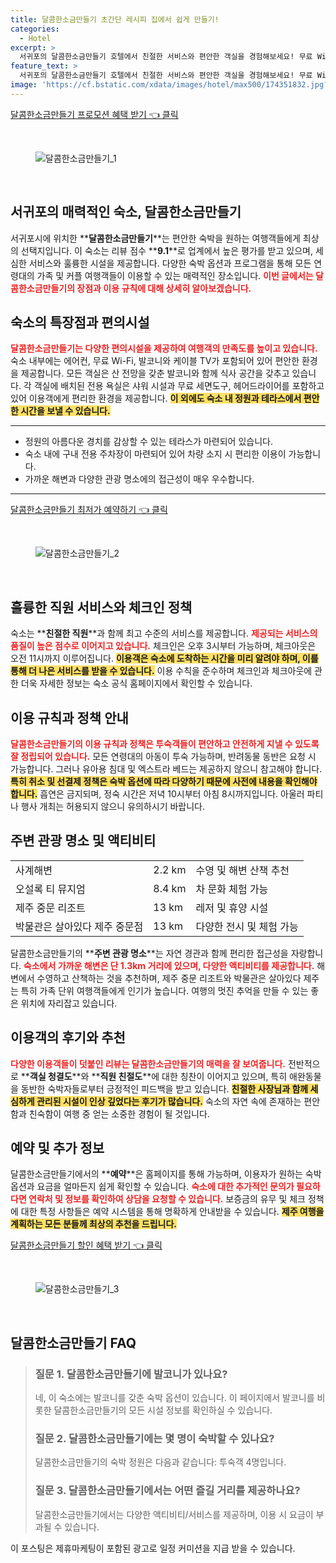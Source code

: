 ```yaml
---
title: 달콤한소금만들기 초간단 레시피 집에서 쉽게 만들기!
categories:
  - Hotel
excerpt: >
  서귀포의 달콤한소금만들기 호텔에서 친절한 서비스와 편안한 객실을 경험해보세요! 무료 WiFi와 아름다운 산 전망 가족 단위 관광객에게도 최적의 시설이 마련되어 있습니다. 지금 예약하고 특별한 휴식을 즐기세요!
feature_text: >
  서귀포의 달콤한소금만들기 호텔에서 친절한 서비스와 편안한 객실을 경험해보세요! 무료 WiFi와 아름다운 산 전망 가족 단위 관광객에게도 최적의 시설이 마련되어 있습니다. 지금 예약하고 특별한 휴식을 즐기세요!
image: 'https://cf.bstatic.com/xdata/images/hotel/max500/174351832.jpg?k=323044c7a8416a3ee98f468c5fc7626f8501090bde3ab41cd6a0eb35b3af5eb5&o=&hp=1'
---
```


<p><a class="modoo-button" href="https://tinyurl.com/25ymssuz" rel="nofollow noopener">달콤한소금만들기 프로모션 혜택 받기 👈 클릭</a></p><br/>
<figure class="image"><img alt="달콤한소금만들기_1" src="https://cf.bstatic.com/xdata/images/hotel/max1024x768/100583642.jpg?k=810299e38df7265c29dc90e7d3297cdb33166c868b3726bdee1999eaf8f6e937&amp;o=&amp;hp=1"/></figure><br/>

<h2 id="서귀포_달콤한소금만들기_소개">서귀포의 매력적인 숙소, 달콤한소금만들기</h2>
<p>서귀포시에 위치한 **<b>달콤한소금만들기</b>**는 편안한 숙박을 원하는 여행객들에게 최상의 선택지입니다. 이 숙소는 리뷰 점수 **<b>9.1</b>**로 업계에서 높은 평가를 받고 있으며, 세심한 서비스와 훌륭한 시설을 제공합니다. 다양한 숙박 옵션과 프로그램을 통해 모든 연령대의 가족 및 커플 여행객들이 이용할 수 있는 매력적인 장소입니다. <b><span style="color: #ee2323;">이번 글에서는 달콤한소금만들기의 장점과 이용 규칙에 대해 상세히 알아보겠습니다.</span></b></p>
<h2 id="숙소_특장점과_편의시설">숙소의 특장점과 편의시설</h2>
<p><b><span style="color: #ee2323;">달콤한소금만들기는 다양한 편의시설을 제공하여 여행객의 만족도를 높이고 있습니다.</span></b> 숙소 내부에는 에어컨, 무료 Wi-Fi, 발코니와 케이블 TV가 포함되어 있어 편안한 환경을 제공합니다. 모든 객실은 산 전망을 갖춘 발코니와 함께 식사 공간을 갖추고 있습니다. 각 객실에 배치된 전용 욕실은 샤워 시설과 무료 세면도구, 헤어드라이어를 포함하고 있어 이용객에게 편리한 환경을 제공합니다. <b><span style="background-color: #ffe066;">이 외에도 숙소 내 정원과 테라스에서 편안한 시간을 보낼 수 있습니다.</span></b></p>
<hr/>
<ul>
<li>정원의 아름다운 경치를 감상할 수 있는 테라스가 마련되어 있습니다.</li>
<li>숙소 내에 구내 전용 주차장이 마련되어 있어 차량 소지 시 편리한 이용이 가능합니다.</li>
<li>가까운 해변과 다양한 관광 명소에의 접근성이 매우 우수합니다.</li>
</ul>
<hr/>
<p><a class="modoo-button" href="https://tinyurl.com/25ymssuz" rel="nofollow noopener">달콤한소금만들기 최저가 예약하기 👈 클릭</a></p><br/>
<figure class="image"><img alt="달콤한소금만들기_2" src="https://cf.bstatic.com/xdata/images/hotel/max500/174351832.jpg?k=323044c7a8416a3ee98f468c5fc7626f8501090bde3ab41cd6a0eb35b3af5eb5&amp;o=&amp;hp=1"/></figure><br/>
<h2 id="직원서비스와_체크인정책">훌륭한 직원 서비스와 체크인 정책</h2>
<p>숙소는 **<b>친절한 직원</b>**과 함께 최고 수준의 서비스를 제공합니다. <b><span style="color: #ee2323;">제공되는 서비스의 품질이 높은 점수로 이어지고 있습니다.</span></b> 체크인은 오후 3시부터 가능하며, 체크아웃은 오전 11시까지 이루어집니다. <b><span style="background-color: #ffe066;">이용객은 숙소에 도착하는 시간을 미리 알려야 하며, 이를 통해 더 나은 서비스를 받을 수 있습니다.</span></b> 이용 수칙을 준수하며 체크인과 체크아웃에 관한 더욱 자세한 정보는 숙소 공식 홈페이지에서 확인할 수 있습니다.</p>
<h2 id="이용규칙과_정책안내">이용 규칙과 정책 안내</h2>
<p><b><span style="color: #ee2323;">달콤한소금만들기의 이용 규칙과 정책은 투숙객들이 편안하고 안전하게 지낼 수 있도록 잘 정립되어 있습니다.</span></b> 모든 연령대의 아동이 투숙 가능하며, 반려동물 동반은 요청 시 가능합니다. 그러나 유아용 침대 및 엑스트라 베드는 제공하지 않으니 참고해야 합니다. <b><span style="background-color: #ffe066;">특히 취소 및 선결제 정책은 숙박 옵션에 따라 다양하기 때문에 사전에 내용을 확인해야 합니다.</span></b> 흡연은 금지되며, 정숙 시간은 저녁 10시부터 아침 8시까지입니다. 아울러 파티나 행사 개최는 허용되지 않으니 유의하시기 바랍니다.</p>
<h2 id="주변관광명소와_액티비티">주변 관광 명소 및 액티비티</h2>
<table>
<tr>
<td>사계해변</td>
<td>2.2 km</td>
<td>수영 및 해변 산책 추천</td>
</tr>
<tr>
<td>오설록 티 뮤지엄</td>
<td>8.4 km</td>
<td>차 문화 체험 가능</td>
</tr>
<tr>
<td>제주 중문 리조트</td>
<td>13 km</td>
<td>레저 및 휴양 시설</td>
</tr>
<tr>
<td>박물관은 살아있다 제주 중문점</td>
<td>13 km</td>
<td>다양한 전시 및 체험 가능</td>
</tr>
</table>
<p>달콤한소금만들기의 **<b>주변 관광 명소</b>**는 자연 경관과 함께 편리한 접근성을 자랑합니다. <b><span style="color: #ee2323;">숙소에서 가까운 해변은 단 1.3km 거리에 있으며, 다양한 액티비티를 제공합니다.</span></b> 해변에서 수영하고 산책하는 것을 추천하며, 제주 중문 리조트와 박물관은 살아있다 제주는 특히 가족 단위 여행객들에게 인기가 높습니다. 여행의 멋진 추억을 만들 수 있는 좋은 위치에 자리잡고 있습니다.</p>
<h2 id="이용객후기와_추천">이용객의 후기와 추천</h2>
<p><b><span style="color: #ee2323;">다양한 이용객들이 덧붙인 리뷰는 달콤한소금만들기의 매력을 잘 보여줍니다.</span></b> 전반적으로 **<b>객실 청결도</b>**와 **<b>직원 친절도</b>**에 대한 칭찬이 이어지고 있으며, 특히 애완동물을 동반한 숙박자들로부터 긍정적인 피드백을 받고 있습니다. <b><span style="background-color: #ffe066;">친절한 사장님과 함께 세심하게 관리된 시설이 인상 깊었다는 후기가 많습니다.</span></b> 숙소의 자연 속에 존재하는 편안함과 친숙함이 여행 중 얻는 소중한 경험이 될 것입니다.</p>
<h2 id="예약및_추가정보">예약 및 추가 정보</h2>
<p>달콤한소금만들기에서의 **<b>예약</b>**은 홈페이지를 통해 가능하며, 이용자가 원하는 숙박 옵션과 요금을 얼마든지 쉽게 확인할 수 있습니다. <b><span style="color: #ee2323;">숙소에 대한 추가적인 문의가 필요하다면 연락처 및 정보를 확인하여 상담을 요청할 수 있습니다.</span></b> 보증금의 유무 및 체크 정책에 대한 특정 사항들은 예약 시스템을 통해 명확하게 안내받을 수 있습니다. <b><span style="background-color: #ffe066;">제주 여행을 계획하는 모든 분들께 최상의 추천을 드립니다.</span></b></p>

<p><a class="modoo-button" href="https://tinyurl.com/25ymssuz" rel="nofollow noopener">달콤한소금만들기 할인 혜택 받기 👈 클릭</a></p><br>

<figure class="image"><img src="https://cf.bstatic.com/xdata/images/hotel/max500/339159771.jpg?k=961dbe9b87a8554750ea76582ccb23b1b4102c98b9b1c94e77bb3567adb59957&o=&hp=1" alt="달콤한소금만들기_3"></figure><br>
<h2 id="달콤한소금만들기_FAQ">달콤한소금만들기 FAQ</h2>
<div itemscope="" itemtype="https://schema.org/FAQPage"> 
<blockquote> 
<div itemscope="" itemprop="mainEntity" itemtype="https://schema.org/Question"> 
<h3 id="질문_1" itemprop="name">질문 1. 달콤한소금만들기에 발코니가 있나요?</h3> 
<div itemscope="" itemprop="acceptedAnswer" itemtype="https://schema.org/Answer"> 
<span itemprop="text"> 
<p>네, 이 숙소에는 발코니를 갖춘 숙박 옵션이 있습니다. 이 페이지에서 발코니를 비롯한 달콤한소금만들기의 모든 시설 정보를 확인하실 수 있습니다.</p> 
</span> 
</div> 
</div> 

<div itemscope="" itemprop="mainEntity" itemtype="https://schema.org/Question"> 
<h3 id="질문_2" itemprop="name">질문 2. 달콤한소금만들기에는 몇 명이 숙박할 수 있나요?</h3> 
<div itemscope="" itemprop="acceptedAnswer" itemtype="https://schema.org/Answer"> 
<span itemprop="text"> 
<p>달콤한소금만들기의 숙박 정원은 다음과 같습니다: 투숙객 4명입니다.</p> 
</span> 
</div> 
</div> 

<div itemscope="" itemprop="mainEntity" itemtype="https://schema.org/Question"> 
<h3 id="질문_3" itemprop="name">질문 3. 달콤한소금만들기에서는 어떤 즐길 거리를 제공하나요?</h3> 
<div itemscope="" itemprop="acceptedAnswer" itemtype="https://schema.org/Answer"> 
<span itemprop="text"> 
<p>달콤한소금만들기에서는 다양한 액티비티/서비스를 제공하며, 이용 시 요금이 부과될 수 있습니다.</p> 
</span> 
</div> 
</div> 
</blockquote> 
</div><p>이 포스팅은 제휴마케팅이 포함된 광고로 일정 커미션을 지급 받을 수 있습니다.</p>

